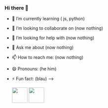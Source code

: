 ### Hi there 👋







- 🌱 I’m currently learning ( js, python)
- 👯 I’m looking to collaborate on (now nothing)
- 🤔 I’m looking for help with (now nothing)
- 💬 Ask me about (now nothing)
- 📫 How to reach me: (now nothing)
- 😄 Pronouns: (he him)
- ⚡ Fun fact: (blau)
-->

  <img width="50" height="50" src="https://cdn.jsdelivr.net/gh/devicons/devicon@latest/icons/python/python-original.svg" />
  <img width="50" height="50" src="https://cdn.jsdelivr.net/gh/devicons/devicon@latest/icons/javascript/javascript-original.svg" />


